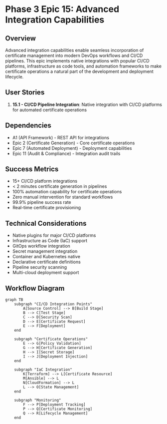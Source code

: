 # Phase 3 Epic 15: Advanced Integration Capabilities

## Overview
Advanced integration capabilities enable seamless incorporation of certificate management into modern DevOps workflows and CI/CD pipelines. This epic implements native integrations with popular CI/CD platforms, infrastructure as code tools, and automation frameworks to make certificate operations a natural part of the development and deployment lifecycle.

## User Stories
1. **15.1 - CI/CD Pipeline Integration**: Native integration with CI/CD platforms for automated certificate operations

## Dependencies
- A1 (API Framework) - REST API for integrations
- Epic 2 (Certificate Generation) - Core certificate operations
- Epic 7 (Automated Deployment) - Deployment capabilities
- Epic 11 (Audit & Compliance) - Integration audit trails

## Success Metrics
- 15+ CI/CD platform integrations
- < 2 minutes certificate generation in pipelines
- 100% automation capability for certificate operations
- Zero manual intervention for standard workflows
- 99.9% pipeline success rate
- Real-time certificate provisioning

## Technical Considerations
- Native plugins for major CI/CD platforms
- Infrastructure as Code (IaC) support
- GitOps workflow integration
- Secret management integration
- Container and Kubernetes native
- Declarative certificate definitions
- Pipeline security scanning
- Multi-cloud deployment support

## Workflow Diagram

```mermaid
graph TB
    subgraph "CI/CD Integration Points"
        A[Source Control] --> B[Build Stage]
        B --> C[Test Stage]
        C --> D[Security Scan]
        D --> E[Certificate Request]
        E --> F[Deployment]
    end
    
    subgraph "Certificate Operations"
        E --> G[Policy Validation]
        G --> H[Certificate Generation]
        H --> I[Secret Storage]
        I --> J[Deployment Injection]
    end
    
    subgraph "IaC Integration"
        K[Terraform] --> L[Certificate Resource]
        M[Ansible] --> L
        N[CloudFormation] --> L
        L --> O[State Management]
    end
    
    subgraph "Monitoring"
        F --> P[Deployment Tracking]
        P --> Q[Certificate Monitoring]
        Q --> R[Lifecycle Management]
    end
```